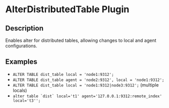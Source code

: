 # AlterDistributedTable Plugin

## Description
Enables alter for distributed tables, allowing changes to local and agent configurations.

## Examples
- `ALTER TABLE dist_table local = 'node1:9312';`
- `ALTER TABLE dist_table agent = 'node2:9312', local = 'node1:9312';`
- `ALTER TABLE dist_table local = 'node1:9312|node3:9312';` (multiple locals)
- ``alter table `dist` local='t1' agent='127.0.0.1:9312:remote_index' local='t3'';``
